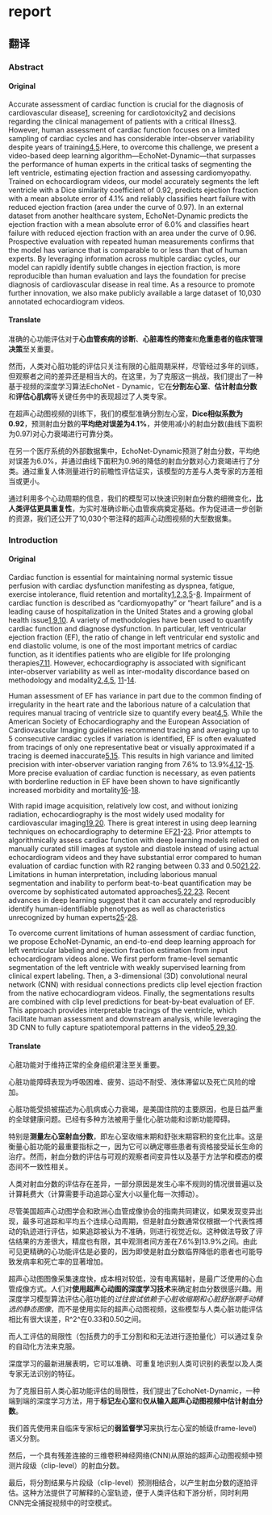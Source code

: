 # report

## 翻译

### Abstract

#### Original

Accurate assessment of cardiac function is crucial for the diagnosis of cardiovascular disease[1](https://www.nature.com/articles/s41586-020-2145-8#ref-CR1), screening for cardiotoxicity[2](https://www.nature.com/articles/s41586-020-2145-8#ref-CR2) and decisions regarding the clinical management of patients with a critical illness[3](https://www.nature.com/articles/s41586-020-2145-8#ref-CR3). However, human assessment of cardiac function focuses on a limited sampling of cardiac cycles and has considerable inter-observer variability despite years of training[4](https://www.nature.com/articles/s41586-020-2145-8#ref-CR4),[5](https://www.nature.com/articles/s41586-020-2145-8#ref-CR5).Here, to overcome this challenge, we present a video-based deep learning algorithm—EchoNet-Dynamic—that surpasses the performance of human experts in the critical tasks of segmenting the left ventricle, estimating ejection fraction and assessing cardiomyopathy. Trained on echocardiogram videos, our model accurately segments the left ventricle with a Dice similarity coefficient of 0.92, predicts ejection fraction with a mean absolute error of 4.1% and reliably classifies heart failure with reduced ejection fraction (area under the curve of 0.97). In an external dataset from another healthcare system, EchoNet-Dynamic predicts the ejection fraction with a mean absolute error of 6.0% and classifies heart failure with reduced ejection fraction with an area under the curve of 0.96. Prospective evaluation with repeated human measurements confirms that the model has variance that is comparable to or less than that of human experts. By leveraging information across multiple cardiac cycles, our model can rapidly identify subtle changes in ejection fraction, is more reproducible than human evaluation and lays the foundation for precise diagnosis of cardiovascular disease in real time. As a resource to promote further innovation, we also make publicly available a large dataset of 10,030 annotated echocardiogram videos.

#### Translate

准确的心功能评估对于**心血管疾病的诊断**、**心脏毒性的筛查**和**危重患者的临床管理决策**至关重要。

然而，人类对心脏功能的评估只关注有限的心脏周期采样，尽管经过多年的训练，但观察者之间的差异还是相当大的。在这里，为了克服这一挑战，我们提出了一种基于视频的深度学习算法EchoNet - Dynamic，它在**分割左心室**、**估计射血分数**和**评估心肌病**等关键任务中的表现超过了人类专家。

在超声心动图视频的训练下，我们的模型准确分割左心室，**Dice相似系数为0.92**，预测射血分数的**平均绝对误差为4.1%**，并使用减小的射血分数(曲线下面积为0.97)对心力衰竭进行可靠分类。

在另一个医疗系统的外部数据集中，EchoNet-Dynamic预测了射血分数，平均绝对误差为6.0%，并通过曲线下面积为0.96的降低的射血分数对心力衰竭进行了分类。通过重复人体测量进行的前瞻性评估证实，该模型的方差与人类专家的方差相当或更小。

通过利用多个心动周期的信息，我们的模型可以快速识别射血分数的细微变化，**比人类评估更具重复性**，为实时准确诊断心血管疾病奠定基础。作为促进进一步创新的资源，我们还公开了10,030个带注释的超声心动图视频的大型数据集。

### Introduction

#### Original

Cardiac function is essential for maintaining normal systemic tissue perfusion with cardiac dysfunction manifesting as dyspnea, fatigue, exercise intolerance, fluid retention and mortality[1](https://www.ncbi.nlm.nih.gov/pmc/articles/PMC8979576/#R1),[2](https://www.ncbi.nlm.nih.gov/pmc/articles/PMC8979576/#R2),[3](https://www.ncbi.nlm.nih.gov/pmc/articles/PMC8979576/#R3),[5](https://www.ncbi.nlm.nih.gov/pmc/articles/PMC8979576/#R5)-[8](https://www.ncbi.nlm.nih.gov/pmc/articles/PMC8979576/#R8). Impairment of cardiac function is described as “cardiomyopathy” or “heart failure” and is a leading cause of hospitalization in the United States and a growing global health issue[1](https://www.ncbi.nlm.nih.gov/pmc/articles/PMC8979576/#R1),[9](https://www.ncbi.nlm.nih.gov/pmc/articles/PMC8979576/#R9),[10](https://www.ncbi.nlm.nih.gov/pmc/articles/PMC8979576/#R10). A variety of methodologies have been used to quantify cardiac function and diagnose dysfunction. In particular, left ventricular ejection fraction (EF), the ratio of change in left ventricular end systolic and end diastolic volume, is one of the most important metrics of cardiac function, as it identifies patients who are eligible for life prolonging therapies[7](https://www.ncbi.nlm.nih.gov/pmc/articles/PMC8979576/#R7),[11](https://www.ncbi.nlm.nih.gov/pmc/articles/PMC8979576/#R11). However, echocardiography is associated with significant inter-observer variability as well as inter-modality discordance based on methodology and modality[2](https://www.ncbi.nlm.nih.gov/pmc/articles/PMC8979576/#R2),[4](https://www.ncbi.nlm.nih.gov/pmc/articles/PMC8979576/#R4),[5](https://www.ncbi.nlm.nih.gov/pmc/articles/PMC8979576/#R5), [11](https://www.ncbi.nlm.nih.gov/pmc/articles/PMC8979576/#R11)-[14](https://www.ncbi.nlm.nih.gov/pmc/articles/PMC8979576/#R14).

Human assessment of EF has variance in part due to the common finding of irregularity in the heart rate and the laborious nature of a calculation that requires manual tracing of ventricle size to quantify every beat[4](https://www.ncbi.nlm.nih.gov/pmc/articles/PMC8979576/#R4),[5](https://www.ncbi.nlm.nih.gov/pmc/articles/PMC8979576/#R5). While the American Society of Echocardiography and the European Association of Cardiovascular Imaging guidelines recommend tracing and averaging up to 5 consecutive cardiac cycles if variation is identified, EF is often evaluated from tracings of only one representative beat or visually approximated if a tracing is deemed inaccurate[5](https://www.ncbi.nlm.nih.gov/pmc/articles/PMC8979576/#R5),[15](https://www.ncbi.nlm.nih.gov/pmc/articles/PMC8979576/#R15). This results in high variance and limited precision with inter-observer variation ranging from 7.6% to 13.9%[4](https://www.ncbi.nlm.nih.gov/pmc/articles/PMC8979576/#R4),[12](https://www.ncbi.nlm.nih.gov/pmc/articles/PMC8979576/#R12)-[15](https://www.ncbi.nlm.nih.gov/pmc/articles/PMC8979576/#R15). More precise evaluation of cardiac function is necessary, as even patients with borderline reduction in EF have been shown to have significantly increased morbidity and mortality[16](https://www.ncbi.nlm.nih.gov/pmc/articles/PMC8979576/#R16)-[18](https://www.ncbi.nlm.nih.gov/pmc/articles/PMC8979576/#R18).

With rapid image acquisition, relatively low cost, and without ionizing radiation, echocardiography is the most widely used modality for cardiovascular imaging[19](https://www.ncbi.nlm.nih.gov/pmc/articles/PMC8979576/#R19),[20](https://www.ncbi.nlm.nih.gov/pmc/articles/PMC8979576/#R20). There is great interest in using deep learning techniques on echocardiography to determine EF[21](https://www.ncbi.nlm.nih.gov/pmc/articles/PMC8979576/#R21)-[23](https://www.ncbi.nlm.nih.gov/pmc/articles/PMC8979576/#R23). Prior attempts to algorithmically assess cardiac function with deep learning models relied on manually curated still images at systole and diastole instead of using actual echocardiogram videos and they have substantial error compared to human evaluation of cardiac function with R2 ranging between 0.33 and 0.50[21](https://www.ncbi.nlm.nih.gov/pmc/articles/PMC8979576/#R21),[22](https://www.ncbi.nlm.nih.gov/pmc/articles/PMC8979576/#R22). Limitations in human interpretation, including laborious manual segmentation and inability to perform beat-to-beat quantification may be overcome by sophisticated automated approaches[5](https://www.ncbi.nlm.nih.gov/pmc/articles/PMC8979576/#R5),[22](https://www.ncbi.nlm.nih.gov/pmc/articles/PMC8979576/#R22),[23](https://www.ncbi.nlm.nih.gov/pmc/articles/PMC8979576/#R23). Recent advances in deep learning suggest that it can accurately and reproducibly identify human-identifiable phenotypes as well as characteristics unrecognized by human experts[25](https://www.ncbi.nlm.nih.gov/pmc/articles/PMC8979576/#R25)-[28](https://www.ncbi.nlm.nih.gov/pmc/articles/PMC8979576/#R28).

To overcome current limitations of human assessment of cardiac function, we propose EchoNet-Dynamic, an end-to-end deep learning approach for left ventricular labeling and ejection fraction estimation from input echocardiogram videos alone. We first perform frame-level semantic segmentation of the left ventricle with weakly supervised learning from clinical expert labeling. Then, a 3-dimensional (3D) convolutional neural network (CNN) with residual connections predicts clip level ejection fraction from the native echocardiogram videos. Finally, the segmentations results are combined with clip level predictions for beat-by-beat evaluation of EF. This approach provides interpretable tracings of the ventricle, which facilitate human assessment and downstream analysis, while leveraging the 3D CNN to fully capture spatiotemporal patterns in the video[5](https://www.ncbi.nlm.nih.gov/pmc/articles/PMC8979576/#R5),[29](https://www.ncbi.nlm.nih.gov/pmc/articles/PMC8979576/#R29),[30](https://www.ncbi.nlm.nih.gov/pmc/articles/PMC8979576/#R30).

#### Translate

心脏功能对于维持正常的全身组织灌注至关重要。

心脏功能障碍表现为呼吸困难、疲劳、运动不耐受、液体滞留以及死亡风险的增加。

心脏功能受损被描述为心肌病或心力衰竭，是美国住院的主要原因，也是日益严重的全球健康问题。已经有多种方法被用于量化心脏功能和诊断功能障碍。

特别是**测量左心室射血分数**，即左心室收缩末期和舒张末期容积的变化比率。这是衡量心脏功能的最重要指标之一，因为它可以确定哪些患者有资格接受延长生命的治疗。然而，射血分数的评估与可观的观察者间变异性以及基于方法学和模态的模态间不一致性相关。

人类对射血分数的评估存在差异，一部分原因是发生心率不规则的情况很普遍以及计算耗费大（计算需要手动追踪心室大小以量化每一次搏动）。

尽管美国超声心动图学会和欧洲心血管成像协会的指南共同建议，如果发现变异出现，最多可追踪和平均五个连续心动周期，但是射血分数通常仅根据一个代表性搏动的轨迹进行评估，如果追踪被认为不准确，则进行视觉近似。这种做法导致了评估结果的方差很大，精度也有限，其中观测者间方差在7.6%到13.9%之间。由此可见更精确的心功能评估是必要的，因为即使是射血分数临界降低的患者也可能导致发病率和死亡率的显著增加。

超声心动图图像采集速度快，成本相对较低，没有电离辐射，是最广泛使用的心血管成像方式。人们对**使用超声心动图的深度学习技术**来确定射血分数很感兴趣。用深度学习模型算法评估心脏功能的*过往尝试依赖于心脏收缩期和心脏舒张期手动精选的静态图像*，而不是使用实际的超声心动图视频，这些模型与人类心脏功能评估相比有很大误差，R^2^在0.33和0.50之间。

而人工评估的局限性（包括费力的手工分割和和无法进行逐拍量化）可以通过复杂的自动化方法来克服。

深度学习的最新进展表明，它可以准确、可重复地识别人类可识别的表型以及人类专家无法识别的特征。

为了克服目前人类心脏功能评估的局限性，我们提出了EchoNet-Dynamic，一种端到端的深度学习方法，用于**标记左心室**和**仅从输入超声心动图视频中估计射血分数**。

我们首先使用来自临床专家标记的**弱监督学习**来执行左心室的帧级(frame-level)语义分割。

然后，一个具有残差连接的三维卷积神经网络(CNN)从原始的超声心动图视频中预测片段级（clip-level）的射血分数。

最后，将分割结果与片段级（clip-level）预测相结合，以产生射血分数的逐拍评估。这种方法提供了可解释的心室轨迹，便于人类评估和下游分析，同时利用CNN完全捕捉视频中的时空模式。
